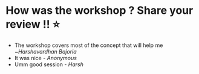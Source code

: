 # How was the workshop ? Share your review !! ⭐
* The workshop covers most of the concept that will help me ~*Harshavardhan Bajoria*
* It was nice - *Anonymous*
* Umm good session - *Harsh*